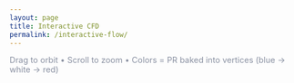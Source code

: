 ```yaml
---
layout: page
title: Interactive CFD
permalink: /interactive-flow/
---
```


<!-- model-viewer runtime -->
<script type="module" src="https://unpkg.com/@google/model-viewer@latest/dist/model-viewer.min.js"></script>
<script nomodule src="https://unpkg.com/@google/model-viewer@latest/dist/model-viewer-legacy.js"></script>

<model-viewer
  src="{{ '/assets/flow/body_unlit.glb' | relative_url }}"
  alt="Bézier body colored by PR"
  camera-controls
  auto-rotate
  exposure="1.2"
  shadow-intensity="0"
  style="width:100%; height:82vh; background:#ffffff;"
  interaction-prompt="none">
</model-viewer>

<p style="color:#8a91a2; font-size:0.9rem; margin-top:0.6rem;">
  Drag to orbit • Scroll to zoom • Colors = PR baked into vertices (blue → white → red)
</p>
